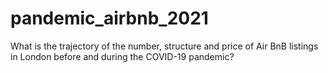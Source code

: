 # pandemic_airbnb_2021
What is the trajectory of the number, structure and price of Air BnB listings in London before and during the COVID-19 pandemic?
